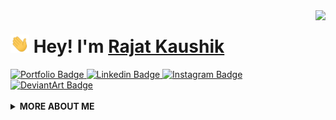 <img align="right" src="https://media.giphy.com/media/d31vTpVi1LAcDvdm/giphy.gif" height="160px" width="auto">

<h1 align="left"><img src="https://raw.githubusercontent.com/itsRajat/itsRajat/main/wave.gif" width="30px"><strong> Hey! I'm <a href="https://rajatk.tech">Rajat Kaushik</a></strong>
</h1>

<a target="_blank" href="https://rajatk.tech">
<img src="https://img.shields.io/badge/-Portfolio-141414?style=for-the-badge&logo=Bitrise&logoColor=white&link=https://rajatk.tech" alt="Portfolio Badge">
</a>
<a target="_blank" href="https://linkedin.com/in/itsrajatkaushik/">
<img src="https://img.shields.io/badge/-Linkedin-blue?style=for-the-badge&logo=Linkedin&logoColor=white&link=https://linkedin.com/in/itsrajatkaushik/" alt="Linkedin Badge">
</a>
<a target="_blank" href="https://instagram.com/rajatplease/">
<img src="https://img.shields.io/badge/-Instagram-E1306C?style=for-the-badge&logo=Instagram&logoColor=white&link=https://instagram.com/rajatplease/" alt="Instagram Badge">
</a>
<a target="_blank" href="https://www.deviantart.com/eclipssse/">
<img src="https://img.shields.io/badge/-DeviantArt-darkgreen?style=for-the-badge&logo=DeviantArt&logoColor=white&link=https://www.deviantart.com/eclipssse" alt="DeviantArt Badge">
</a>
<br>

<br>

  <details>
    <summary>
    <strong>MORE ABOUT ME</strong>
    </summary>

```javascript
const itsRajat = {
  fullName: 'Rajat Kaushik',
  availableForHire: true,
  education: "UnderGraduate",
  degree: "Computer Science Engineering",
  codesIn: ["Javascript", "Java", "HTML", "CSS", "Dart"],
  values: ["Good UI/UX", "Performance", "Product Focus", "Branding"],
  toolsAndFrameworks: ["React", "Flutter", "Photoshop", "XenForo", "Sass", "Wordpress", "Design", "Firebase"],
  currentlyLearning: ["Figma", "GraphQL", "Spring Boot", "Guitar"],
  enjoys: ['Reading Books on Neuropsychology, Spirituality & Entrepreneurship', 'Listening to Podcasts & Music', 'Working Out', 'Cooking & Baking', 'Art'],
  portfolioLink: 'https://www.rajatk.tech/'
  username: 'itsRajat'
}

const res = (function fullTimePositionAvailable(hire) {
if (lookingToHire && hire === 'itsRajat') {
    status = 200;
    return 'Success';
  } else throw new Error('You should hire @itsRajat')
})(itsRajat.username);

console.log(res); //Success

```

![itsRajat's github stats](https://github-readme-stats.vercel.app/api?username=itsrajat&show_icons=true&icon_color=141414&bg_color=ffffff&hide_border=true&line_height=25&text_color=141414&hide_title=true&count_private=true)

<img src="https://media.giphy.com/media/RhwkGhrlj3NVSOxWSN/giphy.gif" height="30"> <em><b>I enjoy meeting new people</b> so if you have any questions or just wanna say hi, feel free to <a target="_blank" href="https://github.com/itsrajat/itsrajat/issues/new/choose"><strong> create an issue</strong></a> & I'll be happy to exchange our views on life, death, dinosaurs & everything in between :3</b> </em>


<a target="_blank" href="https://github.com/itsRajat/itsRajat/">
<img src="https://img.shields.io/badge/dynamic/json?url=https://api.countapi.xyz/hit/visitor-badge/itsRajat&style=for-the-badge&label=visitors&query=value&color=0F0F1A&labelColor=0F0F1A" alt="itsrajat's vistors">
</a>

  </details>



<!--
**itsRajat/itsRajat** is a ✨ _special_ ✨ repository because its `README.md` (this file) appears on your GitHub profile.

